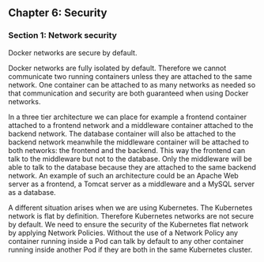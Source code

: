 ## Chapter 6: Security

### Section 1: Network security

Docker networks are secure by default.

Docker networks are fully isolated by default. Therefore we cannot communicate two running containers unless they are attached to the same network.
One container can be attached to as many networks as needed so that communication and security are both guaranteed when using Docker networks.

In a three tier architecture we can place for example a frontend container attached to a frontend network and a middleware container attached to the backend network.
The database container will also be attached to the backend network meanwhile the middleware container will be attached to both networks: the frontend and the backend.
This way the frontend can talk to the middleware but not to the database. Only the middleware will be able to talk to the database because they are attached to the same backend network.
An example of such an architecture could be an Apache Web server as a frontend, a Tomcat server as a middleware and a MySQL server as a database.

A different situation arises when we are using Kubernetes. 
The Kubernetes network is flat by definition. Therefore Kubernetes networks are not secure by default.
We need to ensure the security of the Kubernetes flat network by applying Network Policies. 
Without the use of a Network Policy any container running inside a Pod can talk by default to any other container running inside another Pod if they are both in the same Kubernetes cluster.
